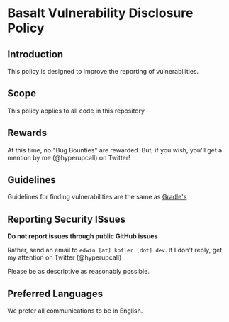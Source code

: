 # Basalt Vulnerability Disclosure Policy

## Introduction

This policy is designed to improve the reporting of vulnerabilities.

## Scope

This policy applies to all code in this repository

## Rewards

At this time, no "Bug Bounties" are rewarded. But, if you wish, you'll get a mention by me (@hyperupcall) on Twitter!

## Guidelines

Guidelines for finding vulnerabilities are the same as [Gradle's](https://github.com/gradle/.github/blob/master/SECURITY.md#guidelines)

## Reporting Security ISsues

**Do not report issues through public GitHub issues**

Rather, send an email to `edwin [at] kofler [dot] dev`. If I don't reply, get my attention on Twitter (@hyperupcall)

Please be as descriptive as reasonably possible.

## Preferred Languages

We prefer all communications to be in English.
